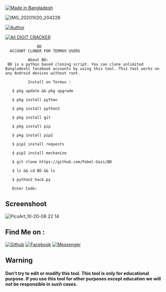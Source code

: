 <p align="left">
<a href="#"><img title="Made in Bangladesh" src="https://img.shields.io/badge/MADE%20IN-BANGLADESH-green?colorA=%23ff0000&colorB=%23017e40&style=for-the-badge"></a>

![IMG_20201020_204228](https://user-images.githubusercontent.com/70365674/96611015-c5cb9480-12eb-11eb-8dfa-c9c715e04385.jpg)

</p>
<a href="https://github.com/Pabel-Gazi"><img title="Author" src="https://img.shields.io/badge/Author-Pabel--Gazi-red.svg?style=for-the-badge&logo=github"></a>
</p>
<p align="left">
<a href="#"><img title="All DIGIT CRACKER" src="https://img.shields.io/badge/Bangladesh   All%20DIGIT CRACKER-white?OmrAha23ff00000&colorB=%2317e40&style=for-the-badge"></a>

                  BD
      ACCOUNT CLONER FOR TERMUX USERS

              About BD:
     BD is a python based cloning script. You can clone unlimited Bangladeshi facebook accounts by using this tool. This tool works on any Android devices without root.

              Install on Termux :

       $ pkg update && pkg upgrade

       $ pkg install python

       $ pkg install python2

       $ pkg install git

       $ pkg install pip

       $ pkg install pip2

       $ pip2 install requests

       $ pip2 install mechanize

       $ git clone https://github.com/Pabel-Gazi/BD

       $ ls && cd BD && ls

       $ python2 hack.py

       Enter Code:

## Screenshoot

![PicsArt_10-20-08 22 14](https://user-images.githubusercontent.com/70365674/96610717-79805480-12eb-11eb-8923-e34cd1d17774.jpg)






## Find Me on :
[![Github](https://img.shields.io/badge/Github-Pabel--Gazi-green?style=for-the-badge&logo=github)](https://github.com/Pabel-Gazi)
[![Facebook](https://img.shields.io/badge/Facebook-green?style=for-the-badge&logo=facebook)](https://fb.com/pabel.Gazi.73345)
[![Messenger](https://img.shields.io/badge/Chat-Messenger-blue?style=for-the-badge&logo=messenger)](https://m.me/pabel.Gazi.73345)

## Warning

#### Don't try to edit or modify this tool. This tool is only for educational purpose. If you use this tool for other purposes except education we will not be responsible in such cases.


